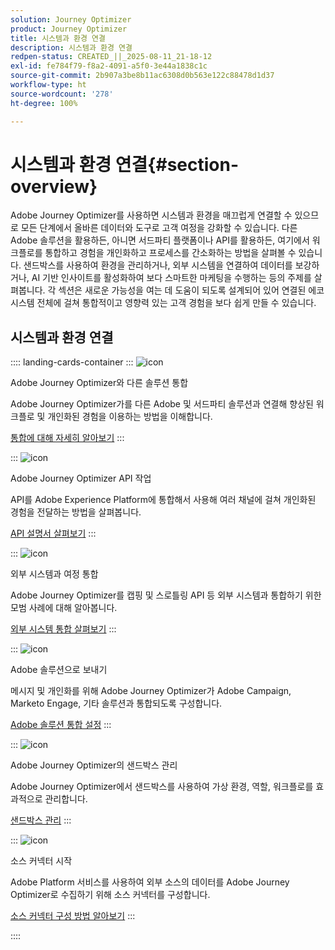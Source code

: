 ```yaml
---
solution: Journey Optimizer
product: Journey Optimizer
title: 시스템과 환경 연결
description: 시스템과 환경 연결
redpen-status: CREATED_||_2025-08-11_21-18-12
exl-id: fe784f79-f8a2-4091-a5f0-3e44a1838c1c
source-git-commit: 2b907a3be8b11ac6308d0b563e122c88478d1d37
workflow-type: ht
source-wordcount: '278'
ht-degree: 100%

---
```


# 시스템과 환경 연결{#section-overview}

Adobe Journey Optimizer를 사용하면 시스템과 환경을 매끄럽게 연결할 수 있으므로 모든 단계에서 올바른 데이터와 도구로 고객 여정을 강화할 수 있습니다. 다른 Adobe 솔루션을 활용하든, 아니면 서드파티 플랫폼이나 API를 활용하든, 여기에서 워크플로를 통합하고 경험을 개인화하고 프로세스를 간소화하는 방법을 살펴볼 수 있습니다. 샌드박스를 사용하여 환경을 관리하거나, 외부 시스템을 연결하여 데이터를 보강하거나, AI 기반 인사이트를 활성화하여 보다 스마트한 마케팅을 수행하는 등의 주제를 살펴봅니다. 각 섹션은 새로운 가능성을 여는 데 도움이 되도록 설계되어 있어 연결된 에코시스템 전체에 걸쳐 통합적이고 영향력 있는 고객 경험을 보다 쉽게 만들 수 있습니다.

## 시스템과 환경 연결

:::: landing-cards-container
:::
![icon](https://cdn.experienceleague.adobe.com/icons/puzzle-piece.svg)

Adobe Journey Optimizer와 다른 솔루션 통합

Adobe Journey Optimizer가를 다른 Adobe 및 서드파티 솔루션과 연결해 향상된 워크플로 및 개인화된 경험을 이용하는 방법을 이해합니다.

[통합에 대해 자세히 알아보기](../using/integrations/ajo-integrations.md)
:::

:::
![icon](https://cdn.experienceleague.adobe.com/icons/code-branch.svg)

Adobe Journey Optimizer API 작업

API를 Adobe Experience Platform에 통합해서 사용해 여러 채널에 걸쳐 개인화된 경험을 전달하는 방법을 살펴봅니다.

[API 설명서 살펴보기](../using/configuration/ajo-apis.md)
:::

:::
![icon](https://cdn.experienceleague.adobe.com/icons/puzzle-piece.svg)

외부 시스템과 여정 통합

Adobe Journey Optimizer를 캡핑 및 스로틀링 API 등 외부 시스템과 통합하기 위한 모범 사례에 대해 알아봅니다.

[외부 시스템 통합 살펴보기](external-systems-landing-page.md)
:::

:::
![icon](https://cdn.experienceleague.adobe.com/icons/puzzle-piece.svg)

Adobe 솔루션으로 보내기

메시지 및 개인화를 위해 Adobe Journey Optimizer가 Adobe Campaign, Marketo Engage, 기타 솔루션과 통합되도록 구성합니다.

[Adobe 솔루션 통합 설정](adobe-solutions-landing-page.md)
:::

:::
![icon](https://cdn.experienceleague.adobe.com/icons/gear.svg)

Adobe Journey Optimizer의 샌드박스 관리

Adobe Journey Optimizer에서 샌드박스를 사용하여 가상 환경, 역할, 워크플로를 효과적으로 관리합니다.

[샌드박스 관리](sandbox-landing-page.md)
:::

:::
![icon](https://cdn.experienceleague.adobe.com/icons/circle-play.svg)

소스 커넥터 시작

Adobe Platform 서비스를 사용하여 외부 소스의 데이터를 Adobe Journey Optimizer로 수집하기 위해 소스 커넥터를 구성합니다.

[소스 커넥터 구성 방법 알아보기](../using/start/get-started-sources.md)
:::

::::
